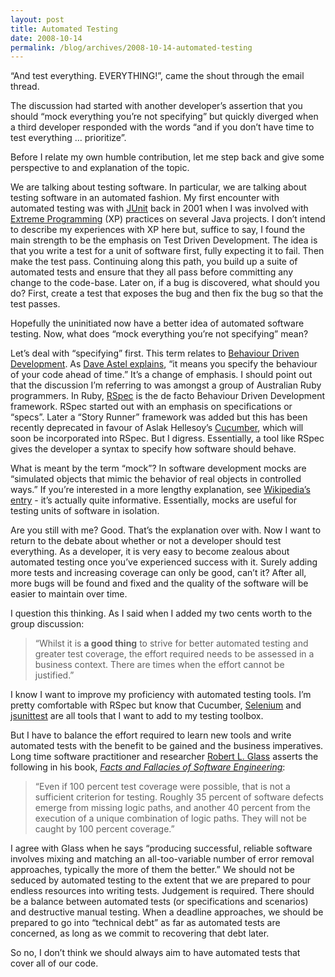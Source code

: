 ```yaml
---
layout: post
title: Automated Testing
date: 2008-10-14
permalink: /blog/archives/2008-10-14-automated-testing
---
```


“And test everything. EVERYTHING!”, came the shout through the email
thread.

The discussion had started with another developer’s assertion that you
should “mock everything you’re not specifying” but quickly diverged when
a third developer responded with the words “and if you don’t have time
to test everything … prioritize”.

Before I relate my own humble contribution, let me step back and give
some perspective to and explanation of the topic.

We are talking about testing software. In particular, we are talking
about testing software in an automated fashion. My first encounter with
automated testing was with [JUnit](http://junit.sourceforge.net/) back
in 2001 when I was involved with [Extreme
Programming](http://www.extremeprogramming.org/) (XP) practices on
several Java projects. I don’t intend to describe my experiences with XP
here but, suffice to say, I found the main strength to be the emphasis
on Test Driven Development. The idea is that you write a test for a unit
of software first, fully expecting it to fail. Then make the test pass.
Continuing along this path, you build up a suite of automated tests and
ensure that they all pass before committing any change to the code-base.
Later on, if a bug is discovered, what should you do? First, create a
test that exposes the bug and then fix the bug so that the test passes.

Hopefully the uninitiated now have a better idea of automated software
testing. Now, what does “mock everything you’re not specifying” mean?

Let’s deal with “specifying” first. This term relates to [Behaviour
Driven Development](http://behaviour-driven.org/). As [Dave Astel
explains](http://blog.daveastels.com/files/BDD_Intro.pdf), “it means you
specify the behaviour of your code ahead of time.” It’s a change of
emphasis. I should point out that the discussion I’m referring to was
amongst a group of Australian Ruby programmers. In Ruby,
[RSpec](http://rspec.info/) is the de facto Behaviour Driven Development
framework. RSpec started out with an emphasis on specifications or
“specs”. Later a “Story Runner” framework was added but this has been
recently deprecated in favour of Aslak Hellesoy’s
[Cucumber](http://github.com/aslakhellesoy/cucumber/wikis), which will
soon be incorporated into RSpec. But I digress. Essentially, a tool like
RSpec gives the developer a syntax to specify how software should
behave.

What is meant by the term “mock”? In software development mocks are
“simulated objects that mimic the behavior of real objects in controlled
ways.” If you’re interested in a more lengthy explanation, see
[Wikipedia’s entry](http://en.wikipedia.org/wiki/Mock_Object) - it’s
actually quite informative. Essentially, mocks are useful for testing
units of software in isolation.

Are you still with me? Good. That’s the explanation over with. Now I
want to return to the debate about whether or not a developer should
test everything. As a developer, it is very easy to become zealous about
automated testing once you’ve experienced success with it. Surely adding
more tests and increasing coverage can only be good, can’t it? After
all, more bugs will be found and fixed and the quality of the software
will be easier to maintain over time.

I question this thinking. As I said when I added my two cents worth to
the group discussion:

> “Whilst it is **a good thing** to strive for better automated testing
> and greater test coverage, the effort required needs to be assessed in
> a business context. There are times when the effort cannot be
> justified.”

I know I want to improve my proficiency with automated testing tools.
I’m pretty comfortable with RSpec but know that Cucumber,
[Selenium](http://selenium.openqa.org/) and
[jsunittest](http://github.com/drnic/jsunittest/tree/master) are all
tools that I want to add to my testing toolbox.

But I have to balance the effort required to learn new tools and write
automated tests with the benefit to be gained and the business
imperatives. Long time software practitioner and researcher [Robert L.
Glass](http://www.robertlglass.com/) asserts the following in his book,
[*Facts and Fallacies of Software
Engineering*](http://www.amazon.com/Facts-Fallacies-Software-Engineering-Development/dp/0321117425):

> “Even if 100 percent test coverage were possible, that is not a
> sufficient criterion for testing. Roughly 35 percent of software
> defects emerge from missing logic paths, and another 40 percent from
> the execution of a unique combination of logic paths. They will not be
> caught by 100 percent coverage.”

I agree with Glass when he says “producing successful, reliable software
involves mixing and matching an all-too-variable number of error removal
approaches, typically the more of them the better.” We should not be
seduced by automated testing to the extent that we are prepared to pour
endless resources into writing tests. Judgement is required. There
should be a balance between automated tests (or specifications and
scenarios) and destructive manual testing. When a deadline approaches,
we should be prepared to go into “technical debt” as far as automated
tests are concerned, as long as we commit to recovering that debt later.

So no, I don’t think we should always aim to have automated tests that
cover all of our code.
